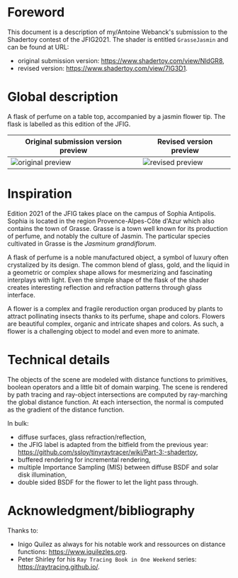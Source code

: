 # Foreword
This document is a description of my/Antoine Webanck's submission to the Shadertoy contest of the JFIG2021.
The shader is entitled `GrasseJasmin` and can be found at URL:
- original submission version: https://www.shadertoy.com/view/NldGR8,
- revised version: https://www.shadertoy.com/view/7lG3D1.

# Global description
A flask of perfume on a table top, accompanied by a jasmin flower tip.
The flask is labelled as this edition of the JFIG.

|Original submission version preview|Revised version preview|
|---|---|
|![original preview](https://www.shadertoy.com/media/shaders/NldGR8.jpg)|![revised preview](https://www.shadertoy.com/media/shaders/7lG3D1.jpg)|


# Inspiration
Edition 2021 of the JFIG takes place on the campus of Sophia Antipolis.
Sophia is located in the region Provence-Alpes-Côte d'Azur which also contains the town of Grasse.
Grasse is a town well known for its production of perfume, and notably the culture of Jasmin.
The particular species cultivated in Grasse is the *Jasminum grandiflorum*.

A flask of perfume is a noble manufactured object, a symbol of luxury often crystalized by its design.
The common blend of glass, gold, and the liquid in a geometric or complex shape allows for mesmerizing and fascinating interplays with light.
Even the simple shape of the flask of the shader creates interesting reflection and refraction patterns through glass interface.

A flower is a complex and fragile reroduction organ produced by plants to attract pollinating insects thanks to its perfume, shape and colors.
Flowers are beautiful complex, organic and intricate shapes and colors.
As such, a flower is a challenging object to model and even more to animate.

# Technical details
The objects of the scene are modeled with distance functions to primitives, boolean operators and a little bit of domain warping.
The scene is rendered by path tracing and ray-object intersections are computed by ray-marching the global distance function.
At each intersection, the normal is computed as the gradient of the distance function.

In bulk:
- diffuse surfaces, glass refraction/reflection,
- the JFIG label is adapted from the bitfield from the previous year:  https://github.com/ssloy/tinyraytracer/wiki/Part-3:-shadertoy,
- buffered rendering for incremental rendering,
- multiple Importance Sampling (MIS) between diffuse BSDF and solar disk illumination,
- double sided BSDF for the flower to let the light pass through.

# Acknowledgment/bibliography
Thanks to:
- Inigo Quilez as always for his notable work and ressources on distance functions: https://www.iquilezles.org.
- Peter Shirley for his `Ray Tracing Book in One Weekend` series: https://raytracing.github.io/.
